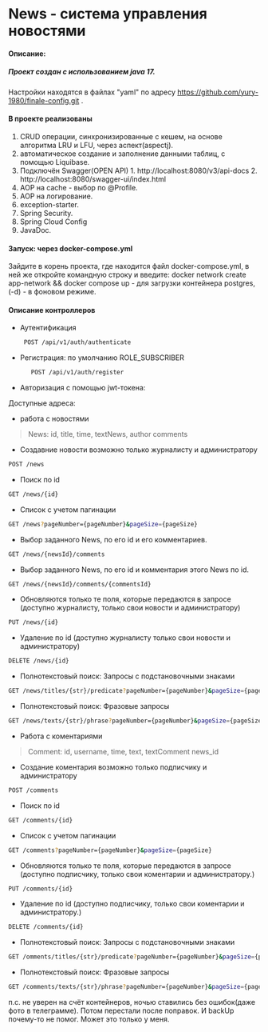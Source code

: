 # News - система управления новостями

#### Описание:

##### Проект создан с использованием java 17.

Настройки находятся в файлах "yaml" по адресу https://github.com/yury-1980/finale-config.git .
#### В проекте реализованы
1. CRUD операции, синхронизированные с кешем, на основе алгоритма LRU и LFU, через аспект(aspectj).
2. автоматическое создание и заполнение данными таблиц, с помощью Liquibase.
3. Подключён Swagger(OPEN API) 1. http://localhost:8080/v3/api-docs 2. http://localhost:8080/swagger-ui/index.html
4. AOP на cache - выбор по @Profile.
5. AOP на логирование.
6. exception-starter.
7. Spring Security.
8. Spring Cloud Config
9. JavaDoc.

#### Запуск: через docker-compose.yml 
Зайдите в корень проекта, где находится файл docker-compose.yml,
в ней же откройте командную строку и введите: docker network create app-network && docker compose up - для загрузки
контейнера postgres,(-d) - в фоновом режиме.

#### Описание контроллеров


- Аутентификация
  ```sh
   POST /api/v1/auth/authenticate
   ```
- Регистрация: по умолчанию ROLE_SUBSCRIBER

   ```sh
      POST /api/v1/auth/register
   ```

   
- Авторизация с помощью jwt-токена:

Доступные адреса:

- работа с новостями
> News:
id,
title,
time,
textNews,
author
comments
- Создавние новости возможно только журналисту и администратору
```sh
POST /news
```
- Поиск по id
```sh
GET /news/{id}
```
- Список с учетом пагинации
```sh
GET /news?pageNumber={pageNumber}&pageSize={pageSize}
```
- Выбор заданного News, по его id и его комментариев.
```sh
GET /news/{newsId}/comments
```
- Выбор заданного News, по его id и комментария этого News по id.
```sh
GET /news/{newsId}/comments/{commentsId}
```
- Обновляются только те поля, которые передаются в запросе (доступно журналисту, только свои новости и администратору)
```sh
PUT /news/{id}
```
- Удаление по id (доступно журналисту только свои новости и администратору)
```sh
DELETE /news/{id}
```
- Полнотекстовый поиск: Запросы с подстановочными знаками
```sh
GET /news/titles/{str}/predicate?pageNumber={pageNumber}&pageSize={pageSize}
```
- Полнотекстовый поиск: Фразовые запросы
```sh
GET /news/texts/{str}/phrase?pageNumber={pageNumber}&pageSize={pageSize}
```
- Работа с коментариями
>Comment:
id,
username,
time,
text,
textComment
news_id
- Создание коментария возможно только подписчику и администратору
 ```sh
POST /comments
```
- Поиск по id
```sh
GET /comments/{id}
```
- Список с учетом пагинации
```sh
GET /comments?pageNumber={pageNumber}&pageSize={pageSize}
```
- Обновляются только те поля, которые передаются в запросе (доступно подписчику, только свои коментарии и администратору.)
```sh
PUT /comments/{id}
```
- Удаление по id (доступно подписчику, только свои коментарии и администратору.)
```sh
DELETE /comments/{id}
```  
- Полнотекстовый поиск: Запросы с подстановочными знаками
```sh
GET /omments/titles/{str}/predicate?pageNumber={pageNumber}&pageSize={pageSize}
```
- Полнотекстовый поиск: Фразовые запросы
```sh
GET /comments/texts/{str}/phrase?pageNumber={pageNumber}&pageSize={pageSize}
```

п.с. не уверен на счёт контейнеров, ночью ставились без ошибок(даже фото в телеграмме). Потом перестали после поправок. И backUp почему-то не помог. Может это только у меня.

